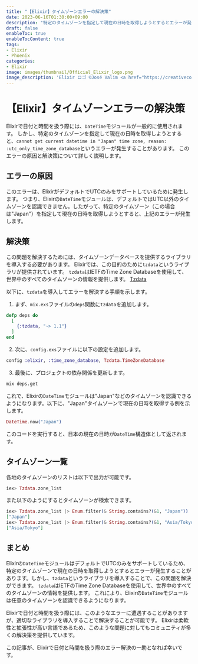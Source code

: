 ```yaml
---
title: "【Elixir】タイムゾーンエラーの解決策"
date: 2023-06-16T01:30:00+09:00
description: "特定のタイムゾーンを指定して現在の日時を取得しようとするとエラーが発生することがあります。"
draft: false
enableToc: true
enableTocContent: true
tags: 
- Elixir
- Phoenix
categories: 
- Elixir
image: images/thumbnail/Official_Elixir_logo.png
image_description: 'Elixir ロゴ ©José Valim <a href="https://creativecommons.org/licenses/by-sa/4.0" target="_blank" rel="nofollow noopener">CC 表示-継承 4.0</a>'
---
```


# 【Elixir】タイムゾーンエラーの解決策
Elixirで日付と時間を扱う際には、`DateTime`モジュールが一般的に使用されます。
しかし、特定のタイムゾーンを指定して現在の日時を取得しようとすると、`cannot get current datetime in "Japan" time zone, reason: :utc_only_time_zone_database`というエラーが発生することがあります。
このエラーの原因と解決策について詳しく説明します。

## エラーの原因
このエラーは、ElixirがデフォルトでUTCのみをサポートしているために発生します。
つまり、Elixirの`DateTime`モジュールは、デフォルトではUTC以外のタイムゾーンを認識できません。したがって、特定のタイムゾーン（この場合は"Japan"）を指定して現在の日時を取得しようとすると、上記のエラーが発生します。

## 解決策

この問題を解決するためには、タイムゾーンデータベースを提供するライブラリを導入する必要があります。
Elixirでは、この目的のために`tzdata`というライブラリが提供されています。
`tzdata`はIETFのTime Zone Databaseを使用して、世界中のすべてのタイムゾーンの情報を提供します。
<a href="https://hexdocs.pm/tzdata/1.1.1/readme.html" target="_blank" rel="nofollow noopener">Tzdata</a>

以下に、`tzdata`を導入してエラーを解決する手順を示します。

1. まず、`mix.exs`ファイルの`deps`関数に`tzdata`を追加します。

```elixir
defp deps do
  [
    {:tzdata, "~> 1.1"}
  ]
end
```

2. 次に、`config.exs`ファイルに以下の設定を追加します。

```elixir
config :elixir, :time_zone_database, Tzdata.TimeZoneDatabase
```

3. 最後に、プロジェクトの依存関係を更新します。

```bash
mix deps.get
```

これで、Elixirの`DateTime`モジュールは"Japan"などのタイムゾーンを認識できるようになります。以下に、"Japan"タイムゾーンで現在の日時を取得する例を示します。

```elixir
DateTime.now("Japan")
```

このコードを実行すると、日本の現在の日時が`DateTime`構造体として返されます。

## タイムゾーン一覧
各地のタイムゾーンのリストは以下で出力が可能です。

```elixir
iex> Tzdata.zone_list
```

また以下のようにするとタイムゾーンが検索できます。
```elixir
iex> Tzdata.zone_list |> Enum.filter(& String.contains?(&1, "Japan"))
["Japan"]
iex> Tzdata.zone_list |> Enum.filter(& String.contains?(&1, "Asia/Tokyo"))
["Asia/Tokyo"]
```

## まとめ
Elixirの`DateTime`モジュールはデフォルトでUTCのみをサポートしているため、特定のタイムゾーンで現在の日時を取得しようとするとエラーが発生することがあります。しかし、`tzdata`というライブラリを導入することで、この問題を解決ができます。
`tzdata`はIETFのTime Zone Databaseを使用して、世界中のすべてのタイムゾーンの情報を提供します。
これにより、Elixirの`DateTime`モジュールは任意のタイムゾーンを認識できるようになります。

Elixirで日付と時間を扱う際には、このようなエラーに遭遇することがありますが、適切なライブラリを導入することで解決することが可能です。
Elixirは柔軟性と拡張性が高い言語であるため、このような問題に対してもコミュニティが多くの解決策を提供しています。

この記事が、Elixirで日付と時間を扱う際のエラー解決の一助となれば幸いです。
